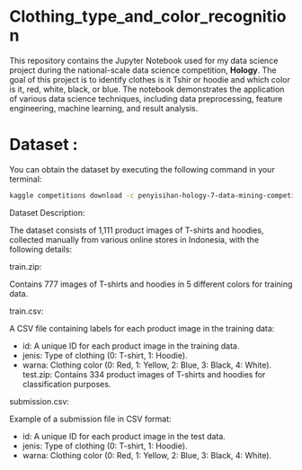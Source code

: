 # Clothing_type_and_color_recognition
This repository contains the Jupyter Notebook used for my data science project during the national-scale data science competition, **Hology**. The goal of this project is to identify clothes is it Tshir or hoodie and which color is it, red, white, black, or blue. The notebook demonstrates the application of various data science techniques, including data preprocessing, feature engineering, machine learning, and result analysis. 

# Dataset :
You can obtain the dataset by executing the following command in your terminal:
```sh
kaggle competitions download -c penyisihan-hology-7-data-mining-competition
```

Dataset Description:

The dataset consists of 1,111 product images of T-shirts and hoodies, collected manually from various online stores in Indonesia, with the following details:

train.zip: 

Contains 777 images of T-shirts and hoodies in 5 different colors for training data.

train.csv: 

A CSV file containing labels for each product image in the training data:

- id: A unique ID for each product image in the training data.
- jenis: Type of clothing (0: T-shirt, 1: Hoodie).
- warna: Clothing color (0: Red, 1: Yellow, 2: Blue, 3: Black, 4: White).
test.zip: Contains 334 product images of T-shirts and hoodies for classification purposes.

submission.csv: 

Example of a submission file in CSV format:

- id: A unique ID for each product image in the test data.
- jenis: Type of clothing (0: T-shirt, 1: Hoodie).
- warna: Clothing color (0: Red, 1: Yellow, 2: Blue, 3: Black, 4: White).
